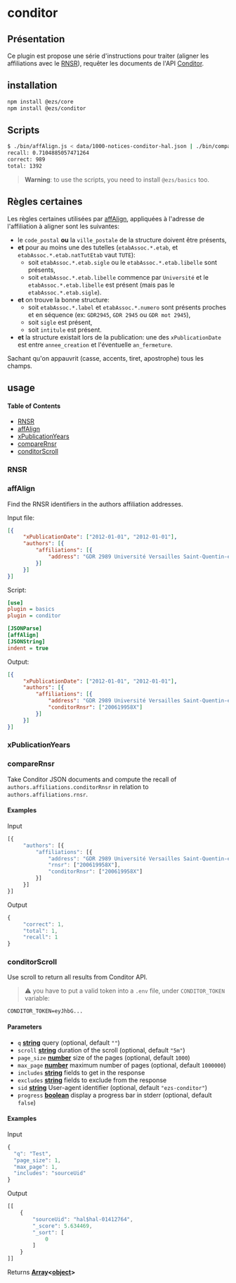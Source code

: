 # conditor

## Présentation

Ce plugin est propose une série d'instructions pour traiter (aligner les
affiliations avec le [RNSR](https://appliweb.dgri.education.fr/rnsr/)), requêter
les documents de l'API
[Conditor](https://wiki.conditor.fr/conditor/index.php/Conditor_en_bref).

## installation

```bash
npm install @ezs/core
npm install @ezs/conditor
```

## Scripts

```bash
$ ./bin/affAlign.js < data/1000-notices-conditor-hal.json | ./bin/compareRnsr.js
recall: 0.7104885057471264
correct: 989
total: 1392
```

> **Warning**: to use the scripts, you need to install `@ezs/basics` too.

## Règles certaines

Les règles certaines utilisées par [affAlign](#affAlign), appliquées à l'adresse
de l'affiliation à aligner sont les suivantes:

-   le `code_postal` **ou** la `ville_postale` de la structure doivent être présents,
-   **et**  pour au moins une des tutelles (`etabAssoc.*.etab`, et `etabAssoc.*.etab.natTutEtab` vaut `TUTE`):
    -   soit `etabAssoc.*.etab.sigle` ou le `etabAssoc.*.etab.libelle` sont présents,
    -   soit `etabAssoc.*.etab.libelle` commence par `Université` et le
        `etabAssoc.*.etab.libelle` est présent (mais pas le
        `etabAssoc.*.etab.sigle`).
-   **et** on trouve la bonne structure:
    -   soit `etabAssoc.*.label` et `etabAssoc.*.numero` sont présents proches et en
        séquence (ex: `GDR2945`, `GDR 2945` ou `GDR mot 2945`),
    -   soit `sigle` est présent,
    -   soit `intitule` est présent.
-   **et** la structure existait lors de la publication: une des
    `xPublicationDate` est entre `annee_creation` et l'éventuelle `an_fermeture`.

Sachant qu'on appauvrit (casse, accents, tiret, apostrophe) tous les champs.

## usage

<!-- Generated by documentation.js. Update this documentation by updating the source code. -->

#### Table of Contents

-   [RNSR](#rnsr)
-   [affAlign](#affalign)
-   [xPublicationYears](#xpublicationyears)
-   [compareRnsr](#comparernsr)
-   [conditorScroll](#conditorscroll)

### RNSR

### affAlign

Find the RNSR identifiers in the authors affiliation addresses.

Input file:

```json
[{
     "xPublicationDate": ["2012-01-01", "2012-01-01"],
     "authors": [{
         "affiliations": [{
             "address": "GDR 2989 Université Versailles Saint-Quentin-en-Yvelines, 63009"
         }]
     }]
}]
```

Script:

```ini
[use]
plugin = basics
plugin = conditor

[JSONParse]
[affAlign]
[JSONString]
indent = true
```

Output:

```json
[{
     "xPublicationDate": ["2012-01-01", "2012-01-01"],
     "authors": [{
         "affiliations": [{
             "address": "GDR 2989 Université Versailles Saint-Quentin-en-Yvelines, 63009",
             "conditorRnsr": ["200619958X"]
         }]
     }]
}]
```

### xPublicationYears

### compareRnsr

Take Conditor JSON documents and compute the recall of
`authors.affiliations.conditorRnsr` in relation to
`authors.affiliations.rnsr`.

#### Examples

Input


```javascript
[{
     "authors": [{
         "affiliations": [{
             "address": "GDR 2989 Université Versailles Saint-Quentin-en-Yvelines, 63009",
             "rnsr": ["200619958X"],
             "conditorRnsr": ["200619958X"]
         }]
     }]
}]
```

Output


```javascript
{
     "correct": 1,
     "total": 1,
     "recall": 1
}
```

### conditorScroll

Use scroll to return all results from Conditor API.

> :warning: you have to put a valid token into a `.env` file, under
> `CONDITOR_TOKEN` variable:

    CONDITOR_TOKEN=eyJhbG...

#### Parameters

-   `q` **[string](https://developer.mozilla.org/docs/Web/JavaScript/Reference/Global_Objects/String)** query (optional, default `""`)
-   `scroll` **[string](https://developer.mozilla.org/docs/Web/JavaScript/Reference/Global_Objects/String)** duration of the scroll (optional, default `"5m"`)
-   `page_size` **[number](https://developer.mozilla.org/docs/Web/JavaScript/Reference/Global_Objects/Number)** size of the pages (optional, default `1000`)
-   `max_page` **[number](https://developer.mozilla.org/docs/Web/JavaScript/Reference/Global_Objects/Number)** maximum number of pages (optional, default `1000000`)
-   `includes` **[string](https://developer.mozilla.org/docs/Web/JavaScript/Reference/Global_Objects/String)** fields to get in the response
-   `excludes` **[string](https://developer.mozilla.org/docs/Web/JavaScript/Reference/Global_Objects/String)** fields to exclude from the response
-   `sid` **[string](https://developer.mozilla.org/docs/Web/JavaScript/Reference/Global_Objects/String)** User-agent identifier (optional, default `"ezs-conditor"`)
-   `progress` **[boolean](https://developer.mozilla.org/docs/Web/JavaScript/Reference/Global_Objects/Boolean)** display a progress bar in stderr (optional, default `false`)

#### Examples

Input


```javascript
{
  "q": "Test",
  "page_size": 1,
  "max_page": 1,
  "includes": "sourceUid"
}
```

Output


```javascript
[[
    {
        "sourceUid": "hal$hal-01412764",
        "_score": 5.634469,
        "_sort": [
            0
        ]
    }
]]
```

Returns **[Array](https://developer.mozilla.org/docs/Web/JavaScript/Reference/Global_Objects/Array)&lt;[object](https://developer.mozilla.org/docs/Web/JavaScript/Reference/Global_Objects/Object)>** 
